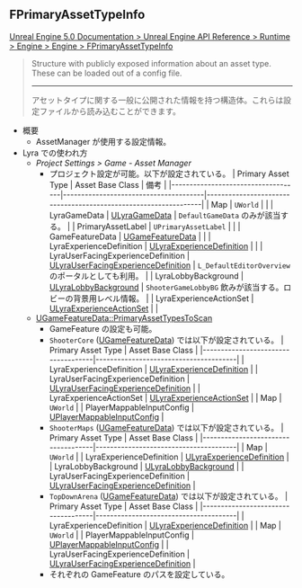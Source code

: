 ## FPrimaryAssetTypeInfo

[Unreal Engine 5.0 Documentation > Unreal Engine API Reference > Runtime > Engine > Engine > FPrimaryAssetTypeInfo](https://docs.unrealengine.com/5.0/en-US/API/Runtime/Engine/Engine/FPrimaryAssetTypeInfo/)

> Structure with publicly exposed information about an asset type. These can be loaded out of a config file.  
> 
> ----
> アセットタイプに関する一般に公開された情報を持つ構造体。これらは設定ファイルから読み込むことができます。  

* 概要
	* AssetManager が使用する設定情報。
* Lyra での使われ方
	* *Project Settings > Game - Asset Manager*
		* プロジェクト設定が可能。以下が設定されている。
			| Primary Asset Type                 | Asset Base Class                      | 備考                                                            |
			|------------------------------------|---------------------------------------|-----------------------------------------------------------------|
			| Map                                | `UWorld`                              |                                                                 |
			| LyraGameData                       | [ULyraGameData]                       | `DefaultGameData` のみが該当する。                              |
			| PrimaryAssetLabel                  | `UPrimaryAssetLabel`                  |                                                                 |
			| GameFeatureData                    | [UGameFeatureData]                    |                                                                 |
			| LyraExperienceDefinition           | [ULyraExperienceDefinition]           |                                                                 |
			| LyraUserFacingExperienceDefinition | [ULyraUserFacingExperienceDefinition] | `L_DefaultEditorOverview` のポータルとしても利用。              |
			| LyraLobbyBackground                | [ULyraLobbyBackground]                | `ShooterGameLobbyBG` 飲みが該当する。ロビーの背景用レベル情報。 |
			| LyraExperienceActionSet            | [ULyraExperienceActionSet]            |                                                                 |
	* [UGameFeatureData::PrimaryAssetTypesToScan]
		* GameFeature の設定も可能。
		* `ShooterCore` ([UGameFeatureData]) では以下が設定されている。
			| Primary Asset Type                 | Asset Base Class                      |
			|------------------------------------|---------------------------------------|
			| LyraExperienceDefinition           | [ULyraExperienceDefinition]           |
			| LyraUserFacingExperienceDefinition | [ULyraUserFacingExperienceDefinition] |
			| LyraExperienceActionSet            | [ULyraExperienceActionSet]            |
			| Map                                | `UWorld`                              |
			| PlayerMappableInputConfig          | [UPlayerMappableInputConfig]          |
		* `ShooterMaps` ([UGameFeatureData]) では以下が設定されている。
			| Primary Asset Type                 | Asset Base Class                      |
			|------------------------------------|---------------------------------------|
			| Map                                | `UWorld`                              |
			| LyraExperienceDefinition           | [ULyraExperienceDefinition]           |
			| LyraLobbyBackground                | [ULyraLobbyBackground]                |
			| LyraUserFacingExperienceDefinition | [ULyraUserFacingExperienceDefinition] |
		* `TopDownArena` ([UGameFeatureData]) では以下が設定されている。
			| Primary Asset Type                 | Asset Base Class                      |
			|------------------------------------|---------------------------------------|
			| LyraExperienceDefinition           | [ULyraExperienceDefinition]           |
			| Map                                | `UWorld`                              |
			| PlayerMappableInputConfig          | [UPlayerMappableInputConfig]          |
			| LyraUserFacingExperienceDefinition | [ULyraUserFacingExperienceDefinition] |
		* それぞれの GameFeature のパスを設定している。


<!--- ページ内のリンク --->

<!--- 自前の画像へのリンク --->

<!--- generated --->
[ULyraGameData]: ../../Lyra/Etc/ULyraGameData.md#ulyragamedata
[ULyraLobbyBackground]: ../../Lyra/Etc/ULyraLobbyBackground.md#ulyralobbybackground
[ULyraExperienceActionSet]: ../../Lyra/Experience/ULyraExperienceActionSet.md#ulyraexperienceactionset
[ULyraExperienceDefinition]: ../../Lyra/Experience/ULyraExperienceDefinition.md#ulyraexperiencedefinition
[ULyraUserFacingExperienceDefinition]: ../../Lyra/Experience/ULyraUserFacingExperienceDefinition.md#ulyrauserfacingexperiencedefinition
[UGameFeatureData]: ../../UE/GameFeature/UGameFeatureData.md#ugamefeaturedata
[UGameFeatureData::PrimaryAssetTypesToScan]: ../../UE/GameFeature/UGameFeatureData.md#ugamefeaturedataprimaryassettypestoscan
[UPlayerMappableInputConfig]: ../../UE/Input/UPlayerMappableInputConfig.md#uplayermappableinputconfig
